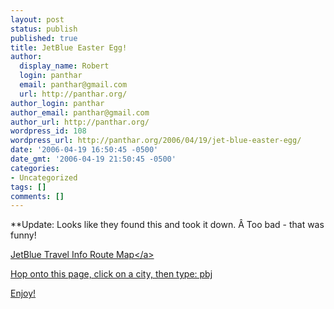 ```yaml
---
layout: post
status: publish
published: true
title: JetBlue Easter Egg!
author:
  display_name: Robert
  login: panthar
  email: panthar@gmail.com
  url: http://panthar.org/
author_login: panthar
author_email: panthar@gmail.com
author_url: http://panthar.org/
wordpress_id: 108
wordpress_url: http://panthar.org/2006/04/19/jet-blue-easter-egg/
date: '2006-04-19 16:50:45 -0500'
date_gmt: '2006-04-19 21:50:45 -0500'
categories:
- Uncategorized
tags: []
comments: []
---
```

<p>**Update: Looks like they found this and took it down. &Acirc;&nbsp;Too bad - that was funny!<a href="http:&#47;&#47;www.jetblue.com&#47;travelinfo&#47;routemap.asp"></p>
<p>JetBlue Travel Info Route Map<&#47;a></p>
<p>Hop onto this page, click on a city, then type: pbj</p>
<p>Enjoy!</p>
